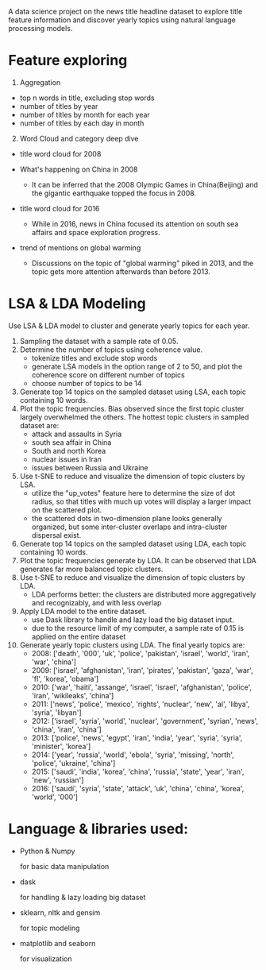 A data science project on the news title headline dataset to explore title feature information and discover yearly topics using natural language processing models.

# Feature exploring

1. Aggregation

- top n words in title, excluding stop words
- number of titles by year
- number of titles by month for each year
- number of titles by each day in month

2. Word Cloud and category deep dive
- title word cloud for 2008
- What's happening on China in 2008

	- It can be inferred that the 2008 Olympic Games in China(Beijing) and the gigantic earthquake topped the focus in 2008.

- title word cloud for 2016

	- While in 2016, news in China focused its attention on south sea affairs and space exploration progress.

- trend of mentions on global warming 

	- Discussions on the topic of "global warming" piked in 2013, and the topic gets more attention afterwards than before 2013.


# LSA & LDA Modeling
Use LSA & LDA model to cluster and generate yearly topics for each year. 

1. Sampling the dataset with a sample rate of 0.05.
2. Determine the number of topics using coherence value.
	- tokenize titles and exclude stop words
	- generate LSA models in the option range of 2 to 50, and plot the coherence score on different number of topics
	- choose number of topics to be 14
3. Generate top 14 topics on the sampled dataset using LSA, each topic containing 10 words.
4. Plot the topic frequencies. Bias observed since the first topic cluster largely overwhelmed the others. The hottest topic clusters in sampled dataset are:
	- attack and assaults in Syria
	- south sea affair in China
	- South and north Korea
	- nuclear issues in Iran
	- issues between Russia and Ukraine
5. Use t-SNE to reduce and visualize the dimension of topic clusters by LSA.
	- utilize the "up_votes" feature here to determine the size of dot radius, so that titles with much up votes will display a larger impact on the scattered plot.
	- the scattered dots in two-dimension plane looks generally organized, but some inter-cluster overlaps and intra-cluster dispersal exist.
6. Generate top 14 topics on the sampled dataset using LDA, each topic containing 10 words.
7. Plot the topic frequencies generate by LDA. It can be observed that LDA generates far more balanced topic clusters.
8. Use t-SNE to reduce and visualize the dimension of topic clusters by LDA.
	- LDA performs better: the clusters are distributed more aggregatively and recognizably, and with less overlap
9. Apply LDA model to the entire dataset.
	- use Dask library to handle and lazy load the big dataset input.
	- due to the resource limit of my computer, a sample rate of 0.15 is applied on the entire dataset
10. Generate yearly topic clusters using LDA. The final yearly topics are:
	- 2008: ['death', '000', 'uk', 'police', 'pakistan', 'israel', 'world', 'iran', 'war', 'china']
	- 2009: ['israel', 'afghanistan', 'iran', 'pirates', 'pakistan', 'gaza', 'war', 'fl', 'korea', 'obama']
	- 2010: ['war', 'haiti', 'assange', 'israel', 'israel', 'afghanistan', 'police', 'iran', 'wikileaks', 'china']
	- 2011: ['news', 'police', 'mexico', 'rights', 'nuclear', 'new', 'al', 'libya', 'syria', 'libyan']
	- 2012: ['israel', 'syria', 'world', 'nuclear', 'government', 'syrian', 'news', 'china', 'iran', 'china']
	- 2013: ['police', 'news', 'egypt', 'iran', 'india', 'year', 'syria', 'syria', 'minister', 'korea']
	- 2014: ['year', 'russia', 'world', 'ebola', 'syria', 'missing', 'north', 'police', 'ukraine', 'china']
	- 2015: ['saudi', 'india', 'korea', 'china', 'russia', 'state', 'year', 'iran', 'new', 'russian']
	- 2016: ['saudi', 'syria', 'state', 'attack', 'uk', 'china', 'china', 'korea', 'world', '000']
	
	
# Language & libraries used:
- Python & Numpy

	for basic data manipulation
- dask

	for handling & lazy loading big dataset
- sklearn, nltk and gensim

	for topic modeling
- matplotlib and seaborn

	for visualization

